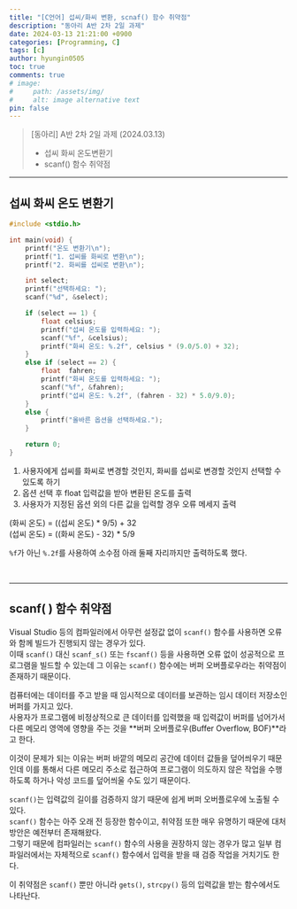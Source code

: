 ```yaml
---
title: "[C언어] 섭씨/화씨 변환, scnaf() 함수 취약점"
description: "동아리 A반 2차 2일 과제"
date: 2024-03-13 21:21:00 +0900
categories: [Programming, C]
tags: [c]
author: hyungin0505
toc: true
comments: true
# image:
#     path: /assets/img/
#     alt: image alternative text
pin: false
---
```

> [동아리] A반 2차 2일 과제 (2024.03.13)  
> - 섭씨 화씨 온도변환기  
> - scanf() 함수 취약점  

---

## 섭씨 화씨 온도 변환기

```c
#include <stdio.h>

int main(void) {
    printf("온도 변환기\n");
    printf("1. 섭씨를 화씨로 변환\n");
    printf("2. 화씨를 섭씨로 변환\n");

    int select;
    printf("선택하세요: ");
    scanf("%d", &select);

    if (select == 1) {
        float celsius;
        printf("섭씨 온도를 입력하세요: ");
        scanf("%f", &celsius);
        printf("화씨 온도: %.2f", celsius * (9.0/5.0) + 32);
    }
    else if (select == 2) {
        float  fahren;
        printf("화씨 온도를 입력하세요: ");
        scanf("%f", &fahren);
        printf("섭씨 온도: %.2f", (fahren - 32) * 5.0/9.0);
    }
    else {
        printf("올바른 옵션을 선택하세요.");
    }

    return 0;
}
```
1. 사용자에게 섭씨를 화씨로 변경할 것인지, 화씨를 섭씨로 변경할 것인지 선택할 수 있도록 하기  
2. 옵션 선택 후 float 입력값을 받아 변환된 온도를 출력  
3. 사용자가 지정된 옵션 외의 다른 값을 입력할 경우 오류 메세지 출력  


(화씨 온도) = ((섭씨 온도) * 9/5) + 32  
(섭씨 온도) = ((화씨 온도) - 32) * 5/9  


`%f`가 아닌 `%.2f`를 사용하여 소수점 아래 둘째 자리까지만 출력하도록 했다.  

<br>

---

## scanf( ) 함수 취약점

Visual Studio 등의 컴파일러에서 아무런 설정값 없이 `scanf()` 함수를 사용하면 오류와 함께 빌드가 진행되지 않는 경우가 있다.  
이때 `scanf()` 대신 `scanf_s()` 또는 `fscanf()` 등을 사용하면 오류 없이 성공적으로 프로그램을 빌드할 수 있는데 그 이유는 `scanf()` 함수에는 버퍼 오버플로우라는 취약점이 존재하기 때문이다.   


컴퓨터에는 데이터를 주고 받을 때 임시적으로 데이터를 보관하는 임시 데이터 저장소인 버퍼를 가지고 있다.  
사용자가 프로그램에 비정상적으로 큰 데이터를 입력했을 때 입력값이 버퍼를 넘어가서 다른 메모리 영역에 영향을 주는 것을 **버퍼 오버플로우(Buffer Overflow, BOF)**라고 한다.  


이것이 문제가 되는 이유는 버퍼 바깥의 메모리 공간에 데이터 값들을 덮어씌우기 때문인데 이를 통해서 다른 메모리 주소로 접근하여 프로그램이 의도하지 않은 작업을 수행하도록 하거나 악성 코드를 덮어씌울 수도 있기 때문이다.   


`scanf()`는 입력값의 길이를 검증하지 않기 때문에 쉽게 버퍼 오버플로우에 노출될 수 있다.  
`scanf()` 함수는 아주 오래 전 등장한 함수이고, 취약점 또한 매우 유명하기 때문에 대처 방안은 예전부터 존재해왔다.  
그렇기 때문에 컴파일러는 `scanf()` 함수의 사용을 권장하지 않는 경우가 많고 일부 컴파일러에서는 자체적으로 `scanf()` 함수에서 입력을 받을 때 검증 작업을 거치기도 한다.  


이 취약점은 `scanf()` 뿐만 아니라 `gets()`, `strcpy()` 등의 입력값을 받는 함수에서도 나타난다.